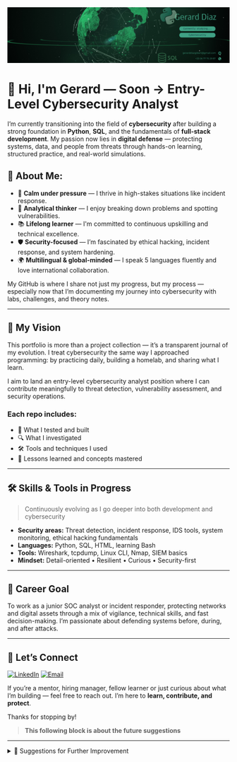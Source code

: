 <img src="./assets/Banner Github - LinkedIn CYBER.png" alt="Github banner">

# 👋 Hi, I'm Gerard — Soon -> Entry-Level Cybersecurity Analyst

I’m currently transitioning into the field of **cybersecurity** after building a strong foundation in **Python**, **SQL**, and the fundamentals of **full-stack development**. My passion now lies in **digital defense** — protecting systems, data, and people from threats through hands-on learning, structured practice, and real-world simulations.

## 🧠 About Me:

* 🧠 **Calm under pressure** — I thrive in high-stakes situations like incident response.
* 🧩 **Analytical thinker** — I enjoy breaking down problems and spotting vulnerabilities.
* 📚 **Lifelong learner** — I'm committed to continuous upskilling and technical excellence.
* 🛡️ **Security-focused** — I’m fascinated by ethical hacking, incident response, and system hardening.
* 🌍 **Multilingual & global-minded** — I speak 5 languages fluently and love international collaboration.

My GitHub is where I share not just my progress, but my process — especially now that I’m documenting my journey into cybersecurity with labs, challenges, and theory notes.

---

## 🚀 My Vision

This portfolio is more than a project collection — it’s a transparent journal of my evolution. I treat cybersecurity the same way I approached programming: by practicing daily, building a homelab, and sharing what I learn.

I aim to land an entry-level cybersecurity analyst position where I can contribute meaningfully to threat detection, vulnerability assessment, and security operations.

### Each repo includes:

* 🧪 What I tested and built
* 🔍 What I investigated
* 🛠️ Tools and techniques I used
* 🧠 Lessons learned and concepts mastered

---

## 🛠️ Skills & Tools in Progress

> Continuously evolving as I go deeper into both development and cybersecurity

* **Security areas:** Threat detection, incident response, IDS tools, system monitoring, ethical hacking fundamentals
* **Languages:** Python, SQL, HTML, learning Bash
* **Tools:** Wireshark, tcpdump, Linux CLI, Nmap, SIEM basics
* **Mindset:** Detail-oriented • Resilient • Curious • Security-first

---

## 📌 Career Goal

To work as a junior SOC analyst or incident responder, protecting networks and digital assets through a mix of vigilance, technical skills, and fast decision-making. I’m passionate about defending systems before, during, and after attacks.

---

## 🔗 Let’s Connect

[![LinkedIn](https://img.shields.io/badge/LinkedIn-0077B5?style=for-the-badge\&logo=linkedin\&logoColor=white)](https://linkedin.com/in/www.linkedin.com/in/gerard-diaz-gibert-745b53371/)
[![Email](https://img.shields.io/badge/Email-D14836?style=for-the-badge\&logo=gmail\&logoColor=white)](mailto:gerarddiazgibert@gmail.com)

If you’re a mentor, hiring manager, fellow learner or just curious about what I’m building — feel free to reach out. I’m here to **learn, contribute, and protect**.

Thanks for stopping by!


>  **This following block is about the future suggestions**
---

<details>
<summary>📝 Suggestions for Further Improvement</summary>

> 🧪 *These are notes for myself to improve this README and portfolio over time. This section is private for now, but will help guide the evolution of this page.*

- **Fill in Real Links:**  
  Replace the placeholder links (LinkedIn, Portfolio, email, project URLs) with my actual URLs when I'm ready.

- **Project Details:**  
  Add one-sentence summaries for each project, focusing on what makes them interesting or what I learned.

- **Skill Level Indicators:**  
  Use emojis, badges, or plain text to indicate my current level of comfort or proficiency with each skill.

- **Visuals:**  
  Include a profile picture, banner, or project screenshots to make the page more visually engaging.

- **Keep It Updated:**  
  As I complete new projects or learn new technologies, update this README to reflect my growth.

- **Feature my best projects:**  
  Showcase the handful of projects that I am most proud of.
---

</details>
